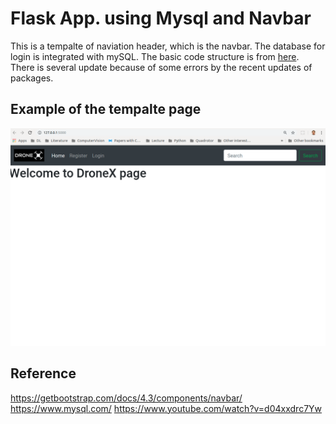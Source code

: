 # Flask App. using Mysql and Navbar
This is a tempalte of naviation header, which is the navbar. The database for login is integrated with mySQL. 
The basic code structure is from [here](https://www.youtube.com/watch?v=d04xxdrc7Yw). There is several update because of some errors by the recent updates of packages.


## Example of the tempalte page
<img src="https://github.com/parang17/Flask_Mysql_login/blob/master/images/template.png" width="700" />

## Reference
https://getbootstrap.com/docs/4.3/components/navbar/
https://www.mysql.com/
https://www.youtube.com/watch?v=d04xxdrc7Yw
